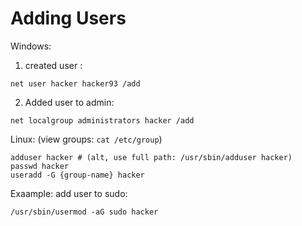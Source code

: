 # Adding Users

Windows:
1. created user :
```
net user hacker hacker93 /add
```
2. Added user to admin:
```
net localgroup administrators hacker /add
```


Linux: (view groups: `cat /etc/group`)
```
adduser hacker # (alt, use full path: /usr/sbin/adduser hacker)
passwd hacker
useradd -G {group-name} hacker
```
Exaample: add user to sudo:
```
/usr/sbin/usermod -aG sudo hacker
```